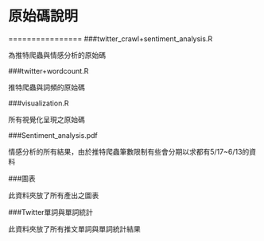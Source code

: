 # 原始碼說明
================
###twitter_crawl+sentiment_analysis.R

為推特爬蟲與情感分析的原始碼

###twitter+wordcount.R

推特爬蟲與詞頻的原始碼

###visualization.R

所有視覺化呈現之原始碼

###Sentiment_analysis.pdf

情感分析的所有結果，由於推特爬蟲筆數限制有些會分期以求都有5/17~6/13的資料

###圖表

此資料夾放了所有產出之圖表

###Twitter單詞與單詞統計

此資料夾放了所有推文單詞與單詞統計結果
